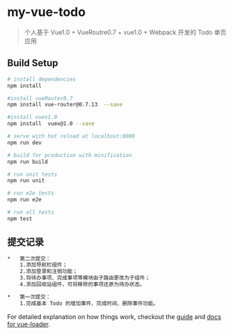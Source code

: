 # my-vue-todo

> 个人基于 Vue1.0 + VueRoutre0.7 + vue1.0 + Webpack 开发的 Todo 单页应用

## Build Setup

``` bash
# install dependencies
npm install

#install vueRouter0.7
npm install vue-router@0.7.13  --save

#install vuex1.0
npm install  vuex@1.0 --save

# serve with hot reload at localhost:8080
npm run dev

# build for production with minification
npm run build

# run unit tests
npm run unit

# run e2e tests
npm run e2e

# run all tests
npm test
```

## 提交记录

``` bash
*   第二次提交：
    1.添加导航栏组件；
    2.添加登录和注销功能；
    3.将待办事项、完成事项等模块由子路由更改为子组件；
    4.添加回收站组件，可将移除的事项还原为待办状态。

*   第一次提交：
    1.完成基本 Todo 的增加事件、完成时间、删除事件功能。
```
For detailed explanation on how things work, checkout the [guide](http://vuejs-templates.github.io/webpack/) and [docs for vue-loader](http://vuejs.github.io/vue-loader).
